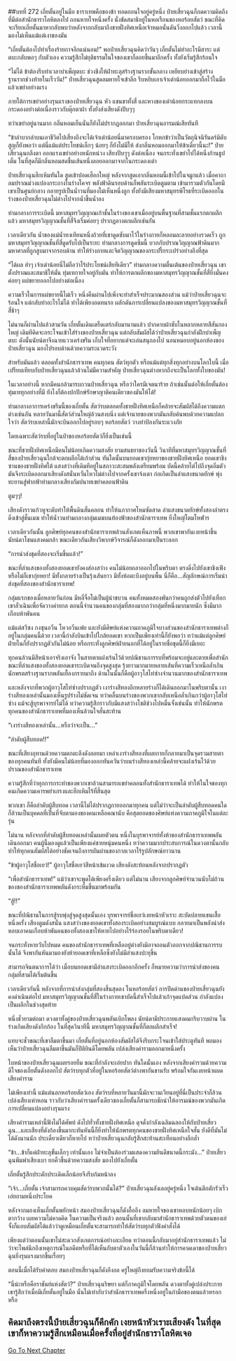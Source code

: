 ##บทที่ 272 เถี่ยตั้นอยู่ในมือ ธาราเทพคือของข้า
ทอดถอนใจอยู่ครู่หนึ่ง ป๋ายเสี่ยวฉุนก็กดความคิดถึงที่มีต่อสำนักธาราโลหิตลงไป ถอนหายใจหนึ่งครั้ง นั่งขัดสมาธิอยู่ในหอเรือนของหอร้อยสัตว์ ขณะที่คิดจะเรียกเถี่ยตั้นมาหากลับพบว่าหลังจากกลับมาถึงชายฝั่งทิศเหนือเจ้าหมอนั่นดันวิ่งออกไปแล้ว เวลานี้มองไม่เห็นแม้แต่เงาของมัน

“เถี่ยตั้นต้องไปทำเรื่องร้ายกาจอีกแน่นอน!” พอป๋ายเสี่ยวฉุนคิดว่าวันๆ เถี่ยตั้นไม่ทำอะไรมีสาระ แต่ตบะกลับพอๆ กับตัวเอง ความรู้สึกไม่ยุติธรรมในใจของเขาก็ลอยขึ้นมาอีกครั้ง ทั้งยังเริ่มรู้สึกร้อนใจ

“ไม่ได้ ข้าต้องรีบทำเวลาบำเพ็ญตบะ ช่วงชิงให้ฝ่าทะลุสร้างฐานรากขั้นกลาง เหยียบย่างเข้าสู่สร้างฐานรากช่วงท้ายในเร็ววัน!” ป๋ายเสี่ยวฉุนสูดลมหายใจเข้าลึก รีบหยิบเอาเจ้าเต่าน้อยออกมาถือไว้ในมือแล้วเขย่าอย่างแรง

ภายใต้การเขย่าอย่างรุนแรงของป๋ายเสี่ยวฉุน หัว แขนขาทั้งสี่ และหางของเต่าน้อยกระแทกลงบนกระดองอย่างต่อเนื่องราวกับตุ๊กตาผ้า ทั้งยังส่งเสียงดังปับๆๆ

ทว่าเขย่าอยู่นานมาก กลิ่นหอมเย็นนั่นก็ยังไม่ปรากฏออกมา ป๋ายเสี่ยวฉุนอารมณ์เสียทันที

“ข้าลำบากลำบนเอาชีวิตไปเสี่ยงถึงจะได้เจ้าเต่าน้อยนี่มาครอบครอง โกหกข้าว่าเป็นวัตถุนิจนิรันดร์มิดับสูญก็ยังพอว่า แต่นี่แม้แต่ประโยชน์เล็กๆ น้อยๆ ก็ยังไม่มีให้ ส่งกลิ่นหอมออกมาให้ข้าเดี๋ยวนี้นะ!” ป๋ายเสี่ยวฉุนถลึงตา ออกแรงเขย่าอย่างหนักหน่วง เสียงปับๆๆ ดังต่อเนื่อง จนกระทั่งเขย่าไปได้หนึ่งก้านธูปเต็ม ในที่สุดก็มีกลิ่นหอมสดชื่นเส้นหนึ่งลอยออกมาจากในกระดองเต่า

ป๋ายเสี่ยวฉุนฮึกเหิมทันใด สูดเข้าปอดเฮือกใหญ่ หลังจากสูดเอากลิ่นหอมนี้เข้าไปในจมูกแล้ว เมื่อคาถาลมปราณม่วงแปลงกระถางในร่างโคจร พลังฟ้าดินรอบด้านก็พลันระเบิดตูมตาม เข้ามารวมตัวกันโดยมีเขาเป็นศูนย์กลาง กลายรูปเป็นน้ำวนที่มองไม่เห็นหนึ่งลูก ทั้งยังมีเสียงมหาสมุทรพิโรธที่ระเบิดออกในร่างของป๋ายเสี่ยวฉุนไม่ต่างไปจากน้ำขึ้นน้ำลง

ท่ามกลางการระเบิดนี้ มหาสมุทรวิญญาณเก้าชั้นในร่างของเขาเมื่ออยู่บนพื้นฐานที่สามชั้นแรกตกผลึกแล้ว มหาสมุทรวิญญาณชั้นที่สี่จึงเริ่มค่อยๆ ปรากฏลางตกผลึกเช่นกัน

เวลาเดียวกัน น้ำของแม่น้ำทงเทียนหนึ่งถ้วยที่เขาดูดซับมาไว้ในร่างกายก็หลอมละลายอย่างรวดเร็ว ถูกมหาสมุทรวิญญาณชั้นที่สี่ดูดรับไปเป็นระยะ ท่ามกลางการดูดซึมนี้ บวกกับปราณวิญญาณฟ้าดินมากมหาศาลที่ถูกสูบมาจากรอบด้าน ทำให้ร่างกายและจิตวิญญาณของกระปรี้กระเปร่าอย่างถึงที่สุด

“ได้ผล ฮ่าๆ เจ้าเต่าน้อยนี่ไม่ถือว่าไร้ประโยชน์เสียทีเดียว” ท่ามกลางความตื่นเต้นของป๋ายเสี่ยวฉุน เขาตั้งปราณและสมาธิให้มั่น ทุ่มเทกายใจอยู่กับมัน ทำให้การตกผลึกของมหาสมุทรวิญญาณชั้นที่สี่ยิ่งมั่นคง ค่อยๆ แผ่ขยายออกไปอย่างต่อเนื่อง

ความเร็วในการแผ่ขยายนี้ไม่เร็ว หนึ่งคืนผ่านไปเพิ่งจะทำสำเร็จประมาณสองส่วน แม้ว่าป๋ายเสี่ยวฉุนจะร้อนใจ แต่กลับทำอะไรไม่ได้ ทำได้เพียงอดทนรอ ผลักดันการเปลี่ยนแปลงของมหาสมุทรวิญญาณชั้นที่สี่ช้าๆ

ไม่นานก็ผ่านไปแล้วสามวัน เถี่ยตั้นเดินเตร็ดเตร่กลับมานานแล้ว ปากคาบผ้าซับในหลากหลายสีสันกองใหญ่ เดิมทีคิดจะกระโจนเข้าใส่ร่างของป๋ายเสี่ยวฉุน แต่กลับสัมผัสได้ว่าป๋ายเสี่ยวฉุนกำลังฝึกบำเพ็ญตบะ ดังนั้นนัยน์ตาจึงฉายแววเคร่งขรึม เก็บใจที่อยากแต่จะเล่นสนุกลงไป นอนหมอบอยู่นอกห้องของป๋ายเสี่ยวฉุน มองไปรอบด้านด้วยความระแวดระวัง

สำหรับมันแล้ว ตลอดทั้งสำนักธาราเทพ คนทุกคน สัตว์ทุกตัว หรือแม้แต่ทุกสิ่งทุกอย่างบนโลกใบนี้ เมื่อเปรียบเทียบกับป๋ายเสี่ยวฉุนแล้วล้วนไม่มีความสำคัญ ป๋ายเสี่ยวฉุนต่างหากถึงจะเป็นโลกทั้งใบของมัน!

ในเวลาอย่างนี้ หากมีคนกล้ามารบกวนป๋ายเสี่ยวฉุน หรือว่าใครมีเจตนาร้าย ถ้าเช่นนั้นต่อให้เถี่ยตั้นต้องทุ่มเททุกอย่างที่มี ยังไงก็ต้องปกปักษ์รักษาญาติคนเดียวของมันให้ได้!

ท่ามกลางอาการเคร่งขรึมนี้ของเถี่ยตั้น สัตว์รบตลอดทั้งชายฝั่งทิศเหนือก็คล้ายจะสัมผัสได้ถึงความแตกต่างเช่นกัน หลายวันมานี้สัตว์ส่วนใหญ่ล้วนสงบนิ่ง แต่เจ้านายของพวกมันกลับค้นพบด้วยความแปลกใจว่า สัตว์รบเหล่านี้มักจะบินออกไปอยู่รอบๆ หอร้อยสัตว์ วางท่าป้องกันระแวงภัย

โดยเฉพาะสัตว์รบที่อยู่ในป่าของหอร้อยสัตว์ก็ยิ่งเป็นเช่นนี้

ขณะที่ชายฝั่งทิศเหนือมีคนไม่น้อยเกิดความสงสัย ยามสนธยาของวันนี้ วินาทีที่มหาสมุทรวิญญาณชั้นที่สี่ของป๋ายเสี่ยวฉุนใกล้จะตกผลึกได้เก้าส่วน ทันใดนั้นบนยอดเขากุ่ยหยาของชายฝั่งทิศเหนือ ยอดเขาชิงซานของชายฝั่งทิศใต้ แสงสว่างที่เดิมทีอยู่ในสภาวะสะสมพลังเตรียมพร้อม บัดนี้คล้ายไต่ไปถึงจุดอิ่มตัว มันจึงระเบิดออกมาเสียงดังสนั่นหวั่นไหวไม่ต่างไปจากครั้งเขาจ้งเตา ก่อเกิดเป็นลำแสงขนาดยักษ์ พุ่งทะยานสู่ฟากฟ้าท่ามกลางเสียงกัมปนาทเขย่าคลอนฟ้าดิน

ตูมๆๆ!

เสียงดังราวแก้วหูจะดับทำให้พื้นดินสั่นคลอน ทำให้นภากาศโหมซัดสาด ลำแสงขนาดยักษ์ทั้งสองลำตรงดิ่งเข้าสู่ชั้นเมฆ ทำให้น้ำวนท่ามกลางกลุ่มเมฆบนท้องฟ้าของสำนักธาราเทพ ยิ่งใหญ่โตมโหฬาร

เวลาเดียวกันนั้น ลูกศิษย์ทุกคนของสำนักธาราเทพล้วนสังเกตเห็นภาพนี้ พวกเขาพากันเงยหน้าขึ้น นัยน์ตาโชนแสงคมกล้า ขณะเดียวกันเสียงวิพากษ์วิจารณ์ก็ดังออกมาเป็นระลอก

“การนำส่งชุดที่สองจะเริ่มขึ้นแล้ว!”

ขณะที่ลำแสงของทั้งสองยอดเขายังคงส่องสว่าง คนไม่น้อยถลาออกไปในพริบตา ตรงดิ่งไปยังเขาชิงเฟิง หรือไม่ก็เขากุ่ยหยา! มีทั้งกลายร่างเป็นรุ้งเส้นยาว มีทั้งห้อตะบึงอยู่บนพื้น นี่ก็คือ...สัญลักษณ์การเริ่มนำส่งชุดที่สองของสำนักธาราเทพ!

กลุ่มแรกของเมื่อหลายวันก่อน มีหลี่จื่อโม่เป็นผู้นำขบวน คนทั้งหมดสองพันกว่าคนถูกส่งตัวไปยังเทือกเขาลั่วเฉินเพื่อจัดวางค่ายกล ตอนนี้จำนวนคนของกลุ่มที่สองมากกว่ากลุ่มที่หนึ่งมากมายนัก ซึ่งมีมากเกือบห้าพันคน

แม้แต่สวีซง กงซุนอวิ๋น โหวอวิ๋นเฟย และยังมีศิษย์แห่งความภาคภูมิใจบางส่วนของสำนักธาราเทพต่างก็อยู่ในกลุ่มคนนี้ด้วย เวลานี้กำลังบินเข้าไปใกล้ยอดเขา หากเป็นเพียงเท่านี้ก็ยังพอว่า ทว่าแม้แต่ลูกศิษย์ฝ่ายในก็ยังปรากฏตัวกันไม่น้อย หรือกระทั่งลูกศิษย์ฝ่ายนอกที่ได้อยู่ในรายชื่อชุดนี้ก็ยิ่งมีเยอะ

ทุกคนล้วนมีสีหน้าเอาจริงเอาจัง ในสายตาแฝงเร้นไว้ด้วยปณิธานการรบที่พร้อมจะอยู่และตายเพื่อสำนัก ขณะที่ลำแสงของทั้งสองยอดเขาระเบิดจนถึงจุดสูงสุด รุ้งยาวมากมายหลายเส้นที่ความเร็วเหนือล้ำเกินนักพรตสร้างฐานรากพลันเยื้องกรายมาถึง ด้านในนั้นก็คือผู้อาวุโสไท่ซ่างจำนวนมากของสำนักธาราเทพ

และหลังจากที่พวกผู้อาวุโสไท่ซ่างปรากฏตัว เงาร่างสีทองอีกหลายร่างก็ได้เดินออกมาในพริบตานั้น เงาร่างสีทองเหล่านั้นมองเห็นรูปร่างไม่ชัดเจน ทว่าคลื่นบนร่างของพวกเขากลับเหนือล้ำเกินกว่าผู้อาวุโสไท่ซ่าง แม้จะสู้บุรพาจารย์ไม่ได้ ทว่าความรู้สึกราวกับมีแสงสว่างโชติช่วงไปหมื่นจั้งเช่นนั้น ทำให้นักพรตทุกคนของสำนักธาราเทพที่มองเห็นล้วนใจสั่นสะท้าน

“เงาร่างสีทองเหล่านั้น...หรือว่าจะเป็น...”

“ลำดับผู้สืบทอด!!”

ขณะที่เสียงอุทานด้วยความตกตะลึงดังลอยมา เหล่าเงาร่างสีทองที่เผยกายก็กลายมาเป็นจุดรวมสายตาของทุกคนทันที ทั้งยังมีคนไม่น้อยที่มองออกทันควันว่าบนร่างสีทองเหล่านี้คล้ายจะแฝงเร้นไว้ด้วยปราณของสำนักธาราเทพ

ความรู้สึกที่ว่าทุกการกระทำของพวกเขาล้วนสามารถเขย่าคลอนทั้งสำนักธาราเทพได้ ทำให้ในใจของทุกคนเกิดความเคารพยำเกรงและฮึกเหิมไร้ที่สิ้นสุด

พวกเขา ก็คือลำดับผู้สืบทอด เวลานี้ไม่ได้ปรากฏกายออกมาทุกคน แต่ไม่ว่าจะเป็นลำดับผู้สืบทอดคนใดก็ล้วนเป็นบุคคลที่เป็นที่จับตามองของคนเหลือคณานับ คือสุดยอดของศิษย์แห่งความภาคภูมิใจในแต่ละรุ่น

ไม่นาน หลังจากที่ลำดับผู้สืบทอดเหล่านั้นเผยตัวตน หนึ่งในบุรพาจารย์ทั้งห้าของสำนักธาราเทพพลันเดินออกมา คนผู้นี้มองดูแล้วเป็นเพียงแค่ชายหนุ่มคนหนึ่ง ทว่าความมากประสบการณ์ในดวงตานั้นกลับทำให้ทุกคนสัมผัสได้อย่างชัดเจนถึงการผันผ่านของกาลเวลาไร้รูปลักษณ์ยาวนาน

“ข้าผู้อาวุโสชื่อเยว่!” ผู้อาวุโสชื่อเยว่สีหน้าเข้มงวด เสียงดังสะท้อนหลังจากปรากฏตัว

“เพื่อสำนักธาราเทพ!” แม้ว่าเขาจะพูดได้เพียงครึ่งเดียว แต่ไม่นาน เสียงจากลูกศิษย์จำนวนนับไม่ถ้วนของของสำนักธาราเทพพลันดังกระหึ่มขึ้นมาพร้อมกัน


“สู้!!”

ขณะที่ปณิธานในการสู้รบพุ่งสู่จุดสูงสุดนั้นเอง บุรพาจารย์ชื่อเยว่เงยหน้าหัวเราะ สะบัดปลายแขนเสื้อหนึ่งครั้ง เสียงตูมดังสนั่น แสงสว่างของยอดเขาทั้งสองระเบิดอย่างสมบูรณ์แบบ กลายมาเป็นพลังนำส่ง หอบเอาคนเกือบห้าพันคนของทั้งสองเขาให้หายไปอย่างไร้ร่องรอยในพริบตาเดียว!

จนกระทั่งหายวับไปหมด คนของสำนักธาราเทพที่เหลืออยู่ต่างยังมิอาจถอนตัวออกจากปณิธานการรบนั้นได้ จึงพากันหันมามองยังห้ายอดเขาที่เหลือซึ่งยังไม่มีลำแสงปะทุขึ้น

สามารถจินตนาการได้ว่า เมื่อบนยอดเขามีลำแสงระเบิดออกอีกครั้ง ก็หมายความว่าการนำส่งของคนกลุ่มที่สามได้เริ่มต้นขึ้น

เวลาเดียวกันนี้ หลังจากที่การนำส่งกลุ่มที่สองสิ้นสุดลง ในหอร้อยสัตว์ การปิดด่านของป๋ายเสี่ยวฉุนยังคงดำเนินต่อไป มหาสมุทรวิญญาณชั้นที่สี่ในร่างกายเขาบัดนี้สำเร็จไปแล้วเก้าจุดแปดส่วน กำลังแปลงเป็นผลึกในช่วงสุดท้าย

หนึ่งชั่วยามต่อมา ดวงตาทั้งคู่ของป๋ายเสี่ยวฉุนพลันเบิกโพลง นัยน์ตามีประกายแสงคมกริบวาบผ่าน ในร่างเกิดเสียงดังกึกก้อง ในที่สุดวินาทีนี้ มหาสมุทรวิญญาณชั้นที่ก็ตกผลึกสำเร็จ!

แทบจะชั่วขณะที่เขาลืมตาขึ้นมา เถี่ยตั้นที่อยู่นอกห้องสัมผัสได้จึงรีบกระโจนเข้าใส่ประตูทันที พอมองเห็นว่าป๋ายเสี่ยวฉุนลืมตาขึ้นมันก็ปิติยินดีโดยพลัน เปล่งเสียงคำรามออกมาหนึ่งครั้ง

ใบหน้าของป๋ายเสี่ยวฉุนเผยรอยยิ้ม ขณะที่กำลังจะเอ่ยปาก ทันใดนั้นเอง หลังจากเสียงคำรามด้วยความดีใจของเถี่ยตั้นดังออกไป สัตว์รบทุกตัวที่อยู่ในหอร้อยสัตว์ต่างพากันขานรับ พร้อมใจกันเงยหน้าแผดเสียงคำราม

ไม่เพียงเท่านี้ แม้แต่นอกหอร้อยสัตว์เอง สัตว์รบที่หลายวันมานี้มักจะวนเวียนอยู่ที่นี่เป็นประจำก็ล้วนเปล่งเสียงเห่าหอน ราวกับว่าเสียงคำรามครั้งเดียวของเถี่ยตั้นก็สามารถชักนำให้อารมณ์ของพวกมันเกิดการเปลี่ยนแปลงอย่างรุนแรง

เสียงคำรามเหล่านี้ฟังไม่ได้ศัพท์ ดังไปทั่วทั้งชายฝั่งทิศเหนือ ดุจดั่งกำลังเฉลิมฉลองให้กับป๋ายเสี่ยวฉุน...และเสียงที่ดังก้องขึ้นมากะทันหันนี้ก็ยิ่งทำให้นักพรตทุกคนของชายฝั่งทิศเหนือใจสั่น ยังดีที่มันไม่ได้ดังนานนัก ประเดี๋ยวเดียวก็หายไป ทว่าป๋ายเสี่ยวฉุนกลับรู้สึกสะท้านสะเทือนอย่างลึกล้ำ

“ข้า...ข้าก็แค่ฝ่าทะลุขั้นเล็กๆ เท่านั้นเอง ไม่จำเป็นต้องร่วมแสดงความยินดีขนาดนี้กระมัง...” ป๋ายเสี่ยวฉุนพึมพำเสียงเบา ยกคิ้วขึ้นด้วยความสงสัย มองไปยังเถี่ยตั้น

เถี่ยตั้นรู้สึกประดักประเดิดเล็กน้อยจึงรีบก้มหน้าลง

“เจ้า...เถี่ยตั้น เจ้าสามารถควบคุมสัตว์รบพวกนั้นได้?” ป๋ายเสี่ยวฉุนลังเลอยู่ครู่หนึ่ง ใจเต้นตึกตักรัวเร็ว เอ่ยถามหนึ่งประโยค

หลังจากมองเห็นเถี่ยตั้นพยักหน้า สมองป๋ายเสี่ยวฉุนก็ดังอื้ออึง ลมหายใจของเขาหอบหนักน้อยๆ เบิกตากว้าง เผยความไม่คาดคิด ในความเป็นจริงแล้ว ตอนนั้นที่เขากลับมาสำนักธาราเทพด้วยตัวตนของเย่จั้งก็แอบสัมผัสได้แล้วว่าดูเหมือนเถี่ยตั้นจะสามารถทำให้สัตว์รบทุกตัวฟังคำสั่งได้

เพียงแต่ว่าตอนนั้นเขาไม่สะดวกสังเกตการณ์อย่างละเอียด ทว่าตอนนี้กลับมาอยู่สำนักธาราเทพแล้ว ไม่ว่าจะไพล่นึกถึงเหตุการณ์ในอดีตหรือที่ได้เห็นกับตาตัวเองในวันนี้ก็ล้วนทำให้การคาดเดาของป๋ายเสี่ยวฉุนยิ่งรุนแรงมากขึ้นเรื่อยๆ

ตอนนี้เมื่อได้รับคำตอบ สมองป๋ายเสี่ยวฉุนก็ดังอึงอล ครู่ใหญ่ถึงยอมรับความจริงข้อนี้ได้

“นี่น่ะหรือคือราชันย์แห่งสัตว์?” ป๋ายเสี่ยวฉุนริษยา แต่ก็ภาคภูมิใจโดยพลัน ดวงตาทั้งคู่เปล่งประกาย เขารู้สึกว่าเมื่อมีเถี่ยตั้นอยู่ในมือ นั่นไม่เท่ากับว่าสำนักธาราเทพครึ่งหนึ่งอยู่ในกำมือของตนแล้วหรอกหรือ

คิดมาถึงตรงนี้ป๋ายเสี่ยวฉุนก็คึกคัก เงยหน้าหัวเราะเสียงดัง ในที่สุดเขาก็หาความรู้สึกเหมือนเมื่อครั้งที่อยู่สำนักธาราโลหิตเจอ
------


[Go To Next Chapter]( ./90.md)